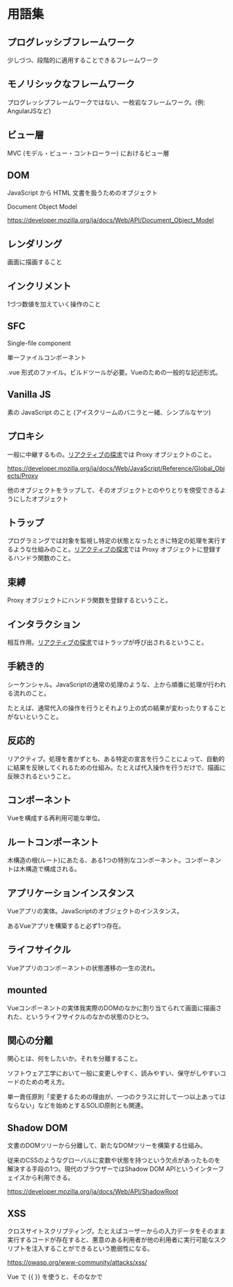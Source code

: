 # 用語集

## プログレッシブフレームワーク

少しづつ、段階的に適用することできるフレームワーク

## モノリシックなフレームワーク

プログレッシブフレームワークではない、一枚岩なフレームワーク。(例: AngularJSなど)

## ビュー層

MVC (モデル・ビュー・コントローラー) におけるビュー層

## DOM

JavaScript から HTML 文書を扱うためのオブジェクト

Document Object Model

https://developer.mozilla.org/ja/docs/Web/API/Document_Object_Model

## レンダリング

画面に描画すること

## インクリメント

1づつ数値を加えていく操作のこと

## SFC

Single-file component

単一ファイルコンポーネント

.vue 形式のファイル。ビルドツールが必要。Vueのための一般的な記述形式。

## Vanilla JS

素の JavaScript のこと (アイスクリームのバニラと一緒、シンプルなヤツ)

## プロキシ

一般に中継するもの。[リアクティブの探求](https://v3.ja.vuejs.org/guide/reactivity.html#vue-%E3%81%8B%E3%82%99%E3%81%A8%E3%82%99%E3%81%AE%E3%82%B3%E3%83%BC%E3%83%88%E3%82%99%E3%82%92%E5%AE%9F%E8%A1%8C%E3%81%97%E3%81%A6%E3%81%84%E3%82%8B%E3%81%AE%E3%81%8B%E7%9F%A5%E3%82%8B%E6%96%B9%E6%B3%95)では Proxy オブジェクトのこと。

https://developer.mozilla.org/ja/docs/Web/JavaScript/Reference/Global_Objects/Proxy

他のオブジェクトをラップして、そのオブジェクトとのやりとりを傍受できるようにしたオブジェクト

## トラップ

プログラミングでは対象を監視し特定の状態となったときに特定の処理を実行するような仕組みのこと。[リアクティブの探求](https://v3.ja.vuejs.org/guide/reactivity.html#vue-%E3%81%8B%E3%82%99%E3%81%A8%E3%82%99%E3%81%AE%E3%82%B3%E3%83%BC%E3%83%88%E3%82%99%E3%82%92%E5%AE%9F%E8%A1%8C%E3%81%97%E3%81%A6%E3%81%84%E3%82%8B%E3%81%AE%E3%81%8B%E7%9F%A5%E3%82%8B%E6%96%B9%E6%B3%95)では Proxy オブジェクトに登録するハンドラ関数のこと。

## 束縛

Proxy オブジェクトにハンドラ関数を登録するということ。

## インタラクション

相互作用。[リアクティブの探求](https://v3.ja.vuejs.org/guide/reactivity.html#vue-%E3%81%8B%E3%82%99%E3%81%A8%E3%82%99%E3%81%AE%E3%82%B3%E3%83%BC%E3%83%88%E3%82%99%E3%82%92%E5%AE%9F%E8%A1%8C%E3%81%97%E3%81%A6%E3%81%84%E3%82%8B%E3%81%AE%E3%81%8B%E7%9F%A5%E3%82%8B%E6%96%B9%E6%B3%95)ではトラップが呼び出されるということ。

## 手続き的

シーケンシャル。JavaScriptの通常の処理のような、上から順番に処理が行われる流れのこと。

たとえば、通常代入の操作を行うとそれより上の式の結果が変わったりすることがないということ。

## 反応的

リアクティブ。処理を書かずとも、ある特定の宣言を行うことによって、自動的に結果を反映してくれるための仕組み。たとえば代入操作を行うだけで、描画に反映されるということ。

## コンポーネント

Vueを構成する再利用可能な単位。

## ルートコンポーネント

木構造の根(ルート)にあたる、ある1つの特別なコンポーネント。コンポーネントは木構造で構成される。

## アプリケーションインスタンス

Vueアプリの実体。JavaScriptのオブジェクトのインスタンス。

あるVueアプリを構築すると必ず1つ存在。

## ライフサイクル

Vueアプリのコンポーネントの状態遷移の一生の流れ。

## mounted

Vueコンポーネントの実体我実際のDOMのなかに割り当てられて画面に描画された、というライフサイクルのなかの状態のひとつ。

## 関心の分離

関心とは、何をしたいか。それを分離すること。

ソフトウェア工学において一般に変更しやすく、読みやすい、保守がしやすいコードのための考え方。

単一責任原則「変更するための理由が、一つのクラスに対して一つ以上あってはならない」などを始めとするSOLID原則とも関連。

## Shadow DOM

文書のDOMツリーから分離して、新たなDOMツリーを構築する仕組み。

従来のCSSのようなグローバルに変数や状態を持つという欠点があったものを解決する手段の1つ。現代のブラウザーではShadow DOM APIというインターフェイスから利用できる。

https://developer.mozilla.org/ja/docs/Web/API/ShadowRoot

## XSS

クロスサイトスクリプティング。たとえばユーザーからの入力データをそのまま実行するコードが存在すると、悪意のある利用者が他の利用者に実行可能なスクリプトを注入することができるという脆弱性になる。

https://owasp.org/www-community/attacks/xss/

Vue で {{ }} を使うと、そのなかで <script> 等の実行可能な文字列はそのまま注入されるわけではなく表示されるだけの形式に変換される。一方でv-htmlディレクティブを使うと、そのなかで実行可能な文字列はそのまま実行されうる。
  
## イベントハンドリング

ユーザーからのクリック操作や入力操作など、外部から与えられた特定のタイミングでJavaScriptの処理を行うこと。

Vueでは v-on (省略記法: @) ディレクティブによって行う。

(⇔ テンプレートやデータバインディング: JavaScriptのオブジェクトをもとに画面を介してユーザーに情報を与える)


## 購読

特定のイベントにJavaScriptの関数やオブジェクトを対応付けること。

## ハンドラ

イベントに対応付ける関数やオブジェクトのこと。
